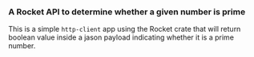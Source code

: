 ### A Rocket API to determine whether a given number is prime

This is a simple `http-client` app using the Rocket crate that will return boolean value inside a jason payload indicating whether it is a prime number.

